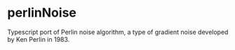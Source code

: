 # perlinNoise

Typescript port of Perlin noise algorithm, a type of gradient noise developed by Ken Perlin in 1983.
